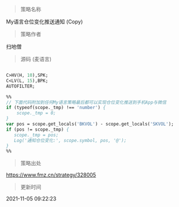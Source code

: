 
> 策略名称

My语言仓位变化推送通知  (Copy)

> 策略作者

扫地僧





> 源码 (麦语言)

``` pascal

C>HV(H, 10),SPK;
C<LV(L, 15),BPK;
AUTOFILTER;

%%
// 下面代码附加到任何My语言策略最后都可以实现仓位变化推送到手机App与微信
if (typeof(scope._tmp) !== 'number') {
    scope._tmp = 0;
}
var pos = scope.get_locals('BKVOL') - scope.get_locals('SKVOL');
if (pos != scope._tmp) {
   scope._tmp = pos;
   Log('通知仓位变化:', scope.symbol, pos, '@');
}
%%
```

> 策略出处

https://www.fmz.cn/strategy/328005

> 更新时间

2021-11-05 09:22:23
